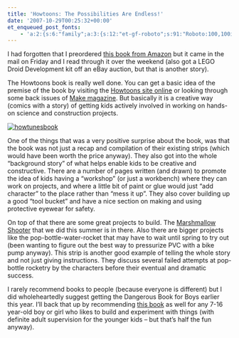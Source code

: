 ```yaml
---
title: 'Howtoons: The Possibilities Are Endless!'
date: '2007-10-29T00:25:32+00:00'
et_enqueued_post_fonts:
    - 'a:2:{s:6:"family";a:3:{s:12:"et-gf-roboto";s:91:"Roboto:100,100italic,300,300italic,regular,italic,500,500italic,700,700italic,900,900italic";s:22:"et-gf-roboto-condensed";s:59:"Roboto+Condensed:300,300italic,regular,italic,700,700italic";s:17:"et-gf-roboto-slab";s:51:"Roboto+Slab:100,200,300,regular,500,600,700,800,900";}s:6:"subset";a:7:{i:0;s:9:"latin-ext";i:1;s:5:"greek";i:2;s:9:"greek-ext";i:3;s:10:"vietnamese";i:4;s:8:"cyrillic";i:5;s:5:"latin";i:6;s:12:"cyrillic-ext";}}'
---
```


I had forgotten that I preordered [this book from Amazon](http://www.amazon.com/Howtoons-Possibilities-Endless-Saul-Griffith/dp/006076158X) but it came in the mail on Friday and I read through it over the weekend (also got a LEGO Droid Development kit off an eBay auction, but that is another story).

The Howtoons book is really well done. You can get a basic idea of the premise of the book by visiting the [Howtoons site online](http://www.howtoons.com/) or looking through some back issues of [Make magazine](http://www.makezine.com/). But basically it is a creative way (comics with a story) of getting kids actively involved in working on hands-on science and construction projects.

[![howtunesbook](http://www.bruceabernethy.com/wp-content/uploads/WindowsLiveWriter/HowtoonsThePossibilitiesAreEndless_7672/howtunesbook_thumb_1.png)](http://www.bruceabernethy.com/wp-content/uploads/WindowsLiveWriter/HowtoonsThePossibilitiesAreEndless_7672/howtunesbook_4.png)

One of the things that was a very positive surprise about the book, was that the book was not just a recap and compilation of their existing strips (which would have been worth the price anyway). They also got into the whole “background story” of what helps enable kids to be creative and constructive. There are a number of pages written (and drawn) to promote the idea of kids having a “workshop” (or just a workbench) where they can work on projects, and where a little bit of paint or glue would just “add character” to the place rather than “mess it up”. They also cover building up a good “tool bucket” and have a nice section on making and using protective eyewear for safety.

On top of that there are some great projects to build. The [Marshmallow Shooter](http://blog.bruceabernethy.com/post/Howtoons---The-Infamous-Marshmallow-Shooter.aspx) that we did this summer is in there. Also there are bigger projects like the pop-bottle-water-rocket that may have to wait until spring to try out (been wanting to figure out the best way to pressurize PVC with a bike pump anyway). This strip is another good example of telling the whole story and not just giving instructions. They discuss several failed attempts at pop-bottle rocketry by the characters before their eventual and dramatic success.

I rarely recommend books to people (because everyone is different) but I did wholeheartedly suggest getting the Dangerous Book for Boys earlier this year. I’ll back that up by recommending [this book](http://www.howtoons.com/post/howtoons-is-here/) as well for any 7-16 year-old boy or girl who likes to build and experiment with things (with definite adult supervision for the younger kids – but that’s half the fun anyway).